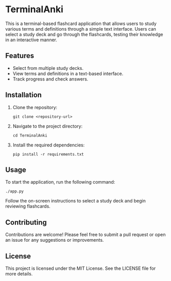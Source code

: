 # TerminalAnki

This is a terminal-based flashcard application that allows users to study various terms and definitions through a simple text interface. Users can select a study deck and go through the flashcards, testing their knowledge in an interactive manner.

## Features

- Select from multiple study decks.
- View terms and definitions in a text-based interface.
- Track progress and check answers.

## Installation

1. Clone the repository:
   ```
   git clone <repository-url>
   ```
2. Navigate to the project directory:
   ```
   cd TerminalAnki
   ```
3. Install the required dependencies:
   ```
   pip install -r requirements.txt
   ```

## Usage

To start the application, run the following command:
```
./app.py
```

Follow the on-screen instructions to select a study deck and begin reviewing flashcards.

## Contributing

Contributions are welcome! Please feel free to submit a pull request or open an issue for any suggestions or improvements.

## License

This project is licensed under the MIT License. See the LICENSE file for more details.

